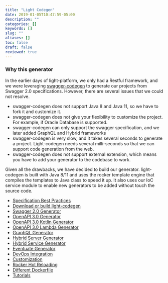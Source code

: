 ```yaml
---
title: "Light Codegen"
date: 2019-01-05T10:47:59-05:00
description: ""
categories: []
keywords: []
slug: ""
aliases: []
toc: false
draft: false
reviewed: true
---
```


### Why this generator

In the earlier days of light-platform, we only had a Restful framework, and we were leveraging [swagger-codegen][] to generate our projects from Swagger 2.0 specifications. However, there are several issues that we could not resolve. 

- swagger-codegen does not support Java 8 and Java 11, so we have to fork it and customize it.
- swagger-codegen does not give your flexibility to customize the project. For example, if Oracle Database is supported.
- swagger-codegen can only support the swagger specification, and we later added GraphQL and Hybrid frameworks
- swagger-codegen is very slow, and it takes several seconds to generate a project. Light-codegen needs several milli-seconds so that we can support code generation from the web.
- swagger-codegen does not support external extension, which means you have to add your generator to the codebase to work. 
 
Given all the drawbacks, we have decided to build our generator. light-codegen is built with Java 8/11 and uses the rocker template engine that compiles the templates to Java class to speed it up. It also uses our IoC service module to enable new generators to be added without touch the source code. 

- [Specification Best Practices](/tool/light-codegen/best-practice/)
- [Download or build light-codegen](/tool/light-codegen/download-build/)
- [Swagger 2.0 Generator](/tool/light-codegen/swagger-generator/)
- [OpenAPI 3.0 Generator](/tool/light-codegen/openapi-generator/)
- [OpenAPI 3.0 Kotlin Generator](/tool/light-codegen/openapi-kotlin-generator/)
- [OpenAPI 3.0 Lambda Generator](/tool/light-codegen/openapi-lambda-generator/)
- [GraphQL Generator](/tool/light-codegen/graphql-generator/)
- [Hybrid Server Generator](/tool/light-codegen/hybrid-server/)
- [Hybrid Service Generator](/tool/light-codegen/hybrid-service/)
- [Eventuate Generator](/tool/light-codegen/eventuate-generator/)
- [DevOps Integration](/tool/light-codegen/integration/)
- [Customization](/tool/light-codegen/customization/)
- [Rocker Hot Reloading](/tool/light-codegen/rocker-hot-reloading/)
- [Different Dockerfile](/tool/light-codegen/dockerfile/)
- [Tutorials](/tutorial/generator/)


[swagger-codegen]: https://github.com/swagger-api/swagger-codegen
